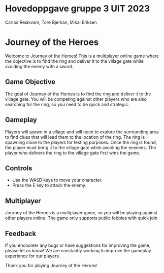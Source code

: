 # Hovedoppgave gruppe 3 UIT 2023
Carlos Reiakvam, Tore Bjerkan, Mikal Eriksen

# Journey of the Heroes

Welcome to Journey of the Heroes! This is a multiplayer online game where the objective is to find the ring and deliver it to the village gate while avoiding the enemy with a sword.

## Game Objective

The goal of Journey of the Heroes is to find the ring and deliver it to the village gate. You will be competing against other players who are also searching for the ring, so you need to be quick and strategic.

## Gameplay

Players will spawn in a village and will need to explore the surrounding area to find clues that will lead them to the location of the ring. The ring is spawning close to the players for testing purposes. Once the ring is found, the player must bring it to the village gate while avoiding the enemies. The player who delivers the ring to the village gate first wins the game.

## Controls

- Use the WASD keys to move your character.
- Press the E key to attack the enemy.

## Multiplayer

Journey of the Heroes is a multiplayer game, so you will be playing against other players online. The game only supports public lobbies with quick join.

## Feedback

If you encounter any bugs or have suggestions for improving the game, please let us know! We are constantly working to improve the gameplay experience for our players.

Thank you for playing Journey of the Heroes!
